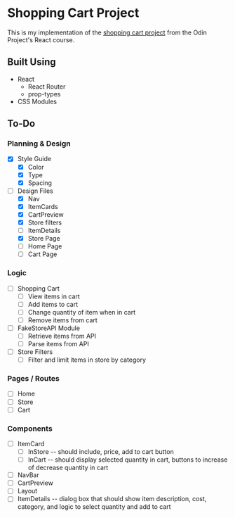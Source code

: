 # Shopping Cart Project

This is my implementation of the [shopping cart project](https://www.theodinproject.com/lessons/node-path-react-new-shopping-cart) from the Odin Project's React course.

## Built Using

- React
  - React Router
  - prop-types
- CSS Modules

## To-Do

### Planning & Design

 - [X] Style Guide
   - [x] Color
   - [x] Type
   - [x] Spacing
 - [ ] Design Files
    - [x] Nav
    - [x] ItemCards
    - [x] CartPreview
    - [x] Store filters
    - [ ] ItemDetails
    - [x] Store Page
    - [ ] Home Page
    - [ ] Cart Page

### Logic

- [ ] Shopping Cart
  - [ ] View items in cart
  - [ ] Add items to cart
  - [ ] Change quantity of item when in cart
  - [ ] Remove items from cart
- [ ] FakeStoreAPI Module
  - [ ] Retrieve items from API
  - [ ] Parse items from API
- [ ] Store Filters
  - [ ] Filter and limit items in store by category

### Pages / Routes

- [ ] Home
- [ ] Store
- [ ] Cart

### Components

- [ ] ItemCard
  - [ ] InStore -- should include, price, add to cart button
  - [ ] InCart -- should display selected quantity in cart, buttons to increase of decrease quantity in cart
- [ ] NavBar
- [ ] CartPreview 
- [ ] Layout
- [ ] ItemDetails -- dialog box that should show item description, cost, category, and logic to select quantity and add to cart
